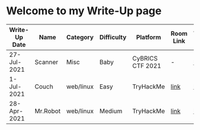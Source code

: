 # Welcome to my Write-Up page

|Write-Up Date|Name|Category|Difficulty|Platform|Room Link|Writeup Link|
|-------------|----|--------|----------|--------|---------|------------|
|27-Jul-2021|Scanner|Misc|Baby|CyBRICS CTF 2021|-|[link](CTF/CyBRICS_2021/Scanner/README.md)|
|1-Jul-2021|Couch|web/linux|Easy|TryHackMe|<a href="https://tryhackme.com/room/couch" target="_blank">link</a>|[link](TryHackMe/Couch/README.md)|
|28-Apr-2021|Mr.Robot|web/linux|Medium|TryHackMe|<a href="https://tryhackme.com/room/mrrobot" target="_blank">link</a>|[link](TryHackMe/MrRobot/README.md)|
